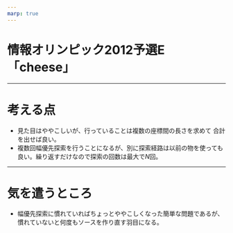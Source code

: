 ```yaml
---
marp: true
---
```

# 情報オリンピック2012予選E「cheese」

---
# 考える点

- 見た目はややこしいが、行っていることは複数の座標間の長さを求めて
  合計を出せば良い。
- 複数回幅優先探索を行うことになるが、別に探索経路は以前の物を使っても良い。繰り返すだけなので探索の回数は最大で$N$回。

---
# 気を遣うところ

- 幅優先探索に慣れていればちょっとややこしくなった簡単な問題であるが、慣れていないと何度もソースを作り直す羽目になる。
